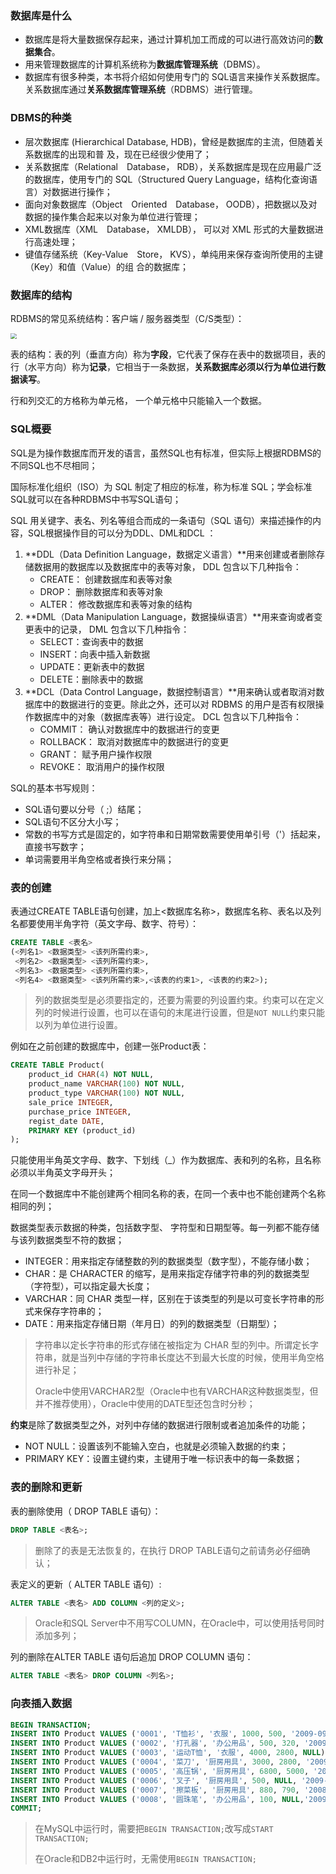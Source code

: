 ### 数据库是什么

+ 数据库是将大量数据保存起来，通过计算机加工而成的可以进行高效访问的**数据集合**。  
+ 用来管理数据库的计算机系统称为**数据库管理系统**（DBMS）。 
+ 数据库有很多种类，本书将介绍如何使用专门的 SQL语言来操作关系数据库。关系数据库通过**关系数据库管理系统**（RDBMS）进行管理。   

### DBMS的种类

+ 层次数据库 (Hierarchical Database, HDB)，曾经是数据库的主流，但随着关系数据库的出现和普
  及，现在已经很少使用了；
+ 关系数据库（Relational Database， RDB），关系数据库是现在应用最广泛的数据库，使用专门的 SQL（Structured Query Language，结构化查询语言）对数据进行操作；
+ 面向对象数据库（Object Oriented Database， OODB），把数据以及对数据的操作集合起来以对象为单位进行管理；
+ XML数据库（XML Database， XMLDB）， 可以对 XML 形式的大量数据进行高速处理；
+ 键值存储系统（Key-Value Store， KVS），单纯用来保存查询所使用的主键（Key）和值（Value）的组
  合的数据库；

### 数据库的结构

RDBMS的常见系统结构：客户端 / 服务器类型（C/S类型）：

<img src="D:\Workbench\临时文件\临时图片\SQL\1.png" style="zoom:60%;" />

表的结构：表的列（垂直方向）称为**字段**，它代表了保存在表中的数据项目，表的行（水平方向）称为**记录**，它相当于一条数据，**关系数据库必须以行为单位进行数据读写**。

行和列交汇的方格称为单元格， 一个单元格中只能输入一个数据。

### SQL概要

SQL是为操作数据库而开发的语言，虽然SQL也有标准，但实际上根据RDBMS的不同SQL也不尽相同；

国际标准化组织（ISO）为 SQL 制定了相应的标准，称为标准 SQL；学会标准SQL就可以在各种RDBMS中书写SQL语句；

SQL 用关键字、表名、列名等组合而成的一条语句（SQL 语句）来描述操作的内容，SQL根据操作目的可以分为DDL、DML和DCL ：

1. **DDL（Data Definition Language，数据定义语言）**用来创建或者删除存储数据用的数据库以及数据库中的表等对象， DDL 包含以下几种指令：
   + CREATE： 创建数据库和表等对象
   + DROP： 删除数据库和表等对象
   + ALTER： 修改数据库和表等对象的结构  
2. **DML（Data Manipulation Language，数据操纵语言）**用来查询或者变更表中的记录， DML 包含以下几种指令：
   + SELECT：查询表中的数据
   + INSERT：向表中插入新数据
   + UPDATE：更新表中的数据
   + DELETE：删除表中的数据
3. **DCL（Data Control Language，数据控制语言）**用来确认或者取消对数据库中的数据进行的变更。除此之外，还可以对 RDBMS 的用户是否有权限操作数据库中的对象（数据库表等）进行设定。 DCL 包含以下几种指令：
   + COMMIT： 确认对数据库中的数据进行的变更
   + ROLLBACK： 取消对数据库中的数据进行的变更
   + GRANT： 赋予用户操作权限
   + REVOKE： 取消用户的操作权限  

SQL的基本书写规则：

+ SQL语句要以分号（ ;）结尾；
+ SQL语句不区分大小写；
+ 常数的书写方式是固定的，如字符串和日期常数需要使用单引号（'）括起来，直接书写数字；
+ 单词需要用半角空格或者换行来分隔；

### 表的创建

表通过CREATE TABLE语句创建，加上<数据库名称>，数据库名称、表名以及列名都要使用半角字符（英文字母、数字、符号）：

 ```sql
 CREATE TABLE <表名>
 (<列名1> <数据类型> <该列所需约束>,
  <列名2> <数据类型> <该列所需约束>,
  <列名3> <数据类型> <该列所需约束>,
  <列名4> <数据类型> <该列所需约束>,<该表的约束1>, <该表的约束2>);
 ```

> 列的数据类型是必须要指定的，还要为需要的列设置约束。约束可以在定义列的时候进行设置，也可以在语句的末尾进行设置，但是`NOT NULL`约束只能以列为单位进行设置。

例如在之前创建的数据库中，创建一张Product表：

```sql
CREATE TABLE Product(
	product_id CHAR(4) NOT NULL,
	product_name VARCHAR(100) NOT NULL,
	product_type VARCHAR(100) NOT NULL,
	sale_price INTEGER,
	purchase_price INTEGER,
	regist_date DATE,
	PRIMARY KEY (product_id)
);
```

只能使用半角英文字母、数字、下划线（_）作为数据库、表和列的名称，且名称必须以半角英文字母开头；

在同一个数据库中不能创建两个相同名称的表，在同一个表中也不能创建两个名称相同的列；

数据类型表示数据的种类，包括数字型、 字符型和日期型等。每一列都不能存储与该列数据类型不符的数据；  

+ INTEGER：用来指定存储整数的列的数据类型（数字型），不能存储小数；
+ CHAR：是 CHARACTER 的缩写，是用来指定存储字符串的列的数据类型（字符型），可以指定最大长度；
+ VARCHAR：同 CHAR 类型一样，区别在于该类型的列是以可变长字符串的形式来保存字符串的；
+ DATE：用来指定存储日期（年月日）的列的数据类型（日期型）； 

> 字符串以定长字符串的形式存储在被指定为 CHAR 型的列中。所谓定长字符串，就是当列中存储的字符串长度达不到最大长度的时候，使用半角空格进行补足；
>
> Oracle中使用VARCHAR2型（Oracle中也有VARCHAR这种数据类型，但并不推荐使用），Oracle中使用的DATE型还包含时分秒；

**约束**是除了数据类型之外，对列中存储的数据进行限制或者追加条件的功能；

+ NOT NULL：设置该列不能输入空白，也就是必须输入数据的约束；
+ PRIMARY KEY：设置主键约束，主键用于唯一标识表中的每一条数据；

### 表的删除和更新

表的删除使用（ DROP TABLE 语句）：

```sql
DROP TABLE <表名>;
```

> 删除了的表是无法恢复的，在执行 DROP TABLE语句之前请务必仔细确认；

表定义的更新（ ALTER TABLE 语句）:

```sql
ALTER TABLE <表名> ADD COLUMN <列的定义>;
```

> Oracle和SQL Server中不用写COLUMN，在Oracle中，可以使用括号同时添加多列；

列的删除在ALTER TABLE 语句后追加 DROP COLUMN  语句：

```sql
ALTER TABLE <表名> DROP COLUMN <列名>;
```

### 向表插入数据

```sql
BEGIN TRANSACTION;
INSERT INTO Product VALUES ('0001', 'T恤衫', '衣服', 1000, 500, '2009-09-20');
INSERT INTO Product VALUES ('0002', '打孔器', '办公用品', 500, 320, '2009-09-11');
INSERT INTO Product VALUES ('0003', '运动T恤', '衣服', 4000, 2800, NULL);
INSERT INTO Product VALUES ('0004', '菜刀', '厨房用具', 3000, 2800, '2009-09-20');
INSERT INTO Product VALUES ('0005', '高压锅', '厨房用具', 6800, 5000, '2009-01-15');
INSERT INTO Product VALUES ('0006', '叉子', '厨房用具', 500, NULL, '2009-09-20');
INSERT INTO Product VALUES ('0007', '擦菜板', '厨房用具', 880, 790, '2008-04-28');
INSERT INTO Product VALUES ('0008', '圆珠笔', '办公用品', 100, NULL,'2009-11-11');
COMMIT;
```

> 在MySQL中运行时，需要把`BEGIN TRANSACTION;`改写成`START TRANSACTION; `
>
> 在Oracle和DB2中运行时，无需使用`BEGIN TRANSACTION;`


